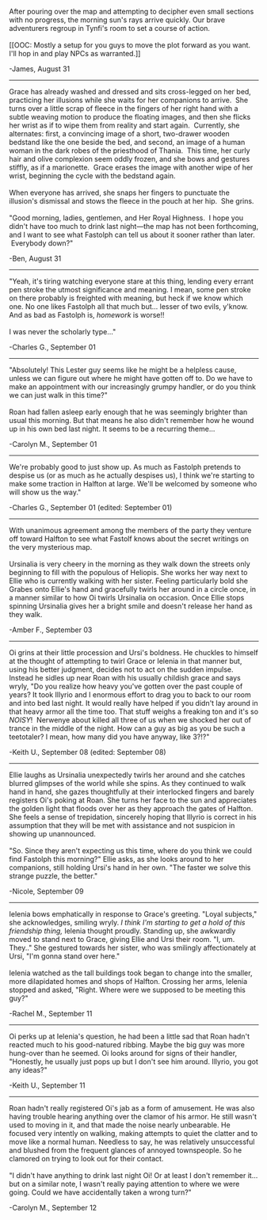 After pouring over the map and attempting to decipher even small sections with no progress, the morning sun&apos;s rays arrive quickly. Our brave adventurers regroup in Tynfi&apos;s room to set a course of action.<br><br>[[OOC: Mostly a setup for you guys to move the plot forward as you want. I&apos;ll hop in and play NPCs as warranted.]]

-James, August 31

---

Grace has already washed and dressed and sits cross-legged on her bed, practicing her illusions while she waits for her companions to arrive. &#xA0;She turns over a little scrap of fleece in the fingers of her right hand with a subtle weaving motion to produce the floating images, and then she flicks her wrist as if to wipe them from reality and start again. &#xA0;Currently, she alternates: first, a convincing image of a short, two-drawer wooden bedstand like the one beside the bed, and second, an image of a human woman in the dark robes of the priesthood of Thania. &#xA0;This time, her curly hair and olive complexion seem oddly frozen, and she bows and gestures stiffly, as if a marionette. &#xA0;Grace erases the image with another wipe of her wrist, beginning the cycle with the bedstand again.<br><br>When everyone has arrived, she snaps her fingers to punctuate the illusion&apos;s dismissal and stows the fleece in the pouch at her hip. &#xA0;She grins.<br><br>&quot;Good morning, ladies, gentlemen, and Her Royal Highness. &#xA0;I hope you didn&apos;t have too much to drink last night&#x2014;the map has not been forthcoming, and I want to see what Fastolph can tell us about it sooner rather than later. &#xA0;Everybody down?&quot;

-Ben, August 31

---

&quot;Yeah, it&apos;s tiring watching everyone stare at this thing, lending every errant pen stroke the utmost significance and meaning. I mean, some pen stroke on there probably is freighted with meaning, but heck if we know which one. No one likes Fastolph all that much but... lesser of two evils, y&apos;know. And as bad as Fastolph is, <em>homework</em> is worse!!<br><br>I was never the scholarly type...&quot;

-Charles G., September 01

---

&quot;Absolutely! This Lester guy seems like he might be a helpless cause, unless we can figure out where he might have gotten off to. Do we have to make an appointment with our increasingly grumpy handler, or do you think we can just walk in this time?&quot;<br><br>Roan had fallen asleep early enough that he was seemingly brighter than usual this morning. But that means he also didn&apos;t remember how he wound up in his own bed last night. It seems to be a recurring theme...

-Carolyn M., September 01

---

We&apos;re probably good to just show up. As much as Fastolph pretends to despise us (or as much as he actually despises us), I think we&apos;re starting to make some traction in Halfton at large. We&apos;ll be welcomed by someone who will show us the way.&quot;

-Charles G., September 01 (edited: September 01)

---

With unanimous agreement among the members of the party they venture off toward Halfton to see what Fastolf knows about the secret writings on the very mysterious map.&#xA0;<br><br>Ursinalia is very cheery in the morning as they walk down the streets only beginning to fill with the populous of Heliopis. She works her way next to Ellie who is currently walking with her sister. Feeling particularly bold she Grabes onto Ellie&apos;s hand and gracefully twirls her around in a circle once, in a manner similar to how Oi twirls Ursinalia on occasion. Once Ellie stops spinning Ursinalia gives her a bright smile and doesn&apos;t release her hand as they walk.&#xA0;

-Amber  F., September 03

---

Oi grins at their little procession and Ursi&apos;s boldness. He chuckles to himself at the thought of attempting to twirl Grace or Ielenia in that manner but, using his better judgment, decides not to act on the sudden impulse. Instead he sidles up near Roan with his usually childish grace and says wryly, &quot;Do you realize how heavy you&apos;ve gotten over the past couple of years? It took Illyrio and I enormous effort to drag you to back to our room and into bed last night. It would really have helped if you didn&apos;t lay around in that heavy armor all the time too. That stuff weighs a freaking ton and it&apos;s so <em>NOISY</em>! &#xA0;Nerwenye about killed all three of us when we shocked her out of trance in the middle of the night. How can a guy as big as you be such a teetotaler? I mean, how many did you have anyway, like 3?!?&quot;

-Keith U., September 08 (edited: September 08)

---

Ellie laughs as Ursinalia unexpectedly twirls her around and she catches blurred glimpses of the world while she spins. As they continued to walk hand in hand, she gazes thoughtfully at their interlocked fingers and barely registers Oi&apos;s poking at Roan. She turns her face to the sun and appreciates the golden light that floods over her as they approach the gates of Halfton. She feels a sense of trepidation, sincerely hoping that Illyrio is correct in his assumption that they will be met with assistance and not suspicion in showing up unannounced.&#xA0;<br><br>&quot;So. Since they aren&apos;t expecting us this time, where do you think we could find Fastolph this morning?&quot; Ellie asks, as she looks around to her companions, still holding Ursi&apos;s hand in her own.&#xA0;&quot;The faster we solve this strange puzzle, the better.&quot;&#xA0;

-Nicole, September 09

---

Ielenia bows emphatically in response to Grace&apos;s greeting. &quot;Loyal subjects,&quot; she acknowledges, smiling wryly. <em>I think I&apos;m starting to get a hold of this friendship thing, </em>Ielenia thought proudly. Standing up, she awkwardly moved to stand next to Grace, giving Ellie and Ursi their room. &quot;I, um. They..&quot; She gestured towards her sister, who was smilingly affectionately at Ursi, &quot;I&apos;m gonna stand over here.&quot;<br><br>Ielenia watched as the tall buildings took began to change into the smaller, more dilapidated homes and shops of Halfton. Crossing her arms, Ielenia stopped and asked, &quot;Right. Where were we supposed to be meeting this guy?&quot;

-Rachel M., September 11

---

Oi perks up at Ielenia&apos;s question, he had been a little sad that Roan hadn&apos;t reacted much to his good-natured ribbing. Maybe the big guy was more hung-over than he seemed. Oi looks around for signs of their handler, &quot;Honestly, he usually just pops up but I don&apos;t see him around. Illyrio, you got any ideas?&quot;

-Keith U., September 11

---

Roan hadn&apos;t really registered Oi&apos;s jab as a form of amusement. He was also having trouble hearing anything over the clamor of his armor. He still wasn&apos;t used to moving in it, and that made the noise nearly unbearable. He focused very intently on walking, making attempts to quiet the clatter and to move like a normal human. Needless to say, he was relatively unsuccessful and blushed from the frequent glances of annoyed townspeople. So he clamored on trying to look out for their contact.<br><br>&quot;I didn&apos;t have anything to drink last night Oi! Or at least I don&apos;t remember it... but on a similar note, I wasn&apos;t really paying attention to where we were going. Could we have accidentally taken a wrong turn?&quot;

-Carolyn M., September 12